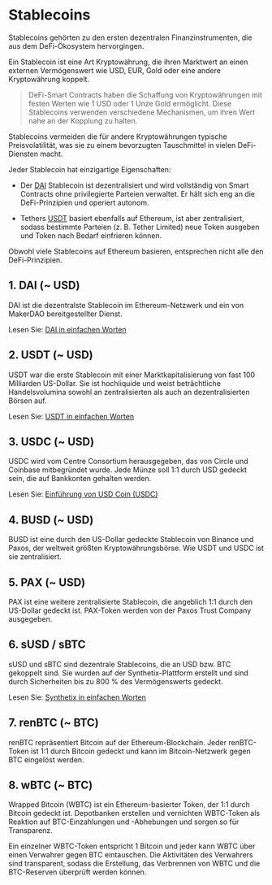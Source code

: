 # Stablecoins

Stablecoins gehörten zu den ersten dezentralen Finanzinstrumenten, die aus dem DeFi-Ökosystem hervorgingen.

Ein Stablecoin ist eine Art Kryptowährung, die ihren Marktwert an einen externen Vermögenswert wie USD, EUR, Gold oder eine andere Kryptowährung koppelt.

> DeFi-Smart Contracts haben die Schaffung von Kryptowährungen mit festen Werten wie 1 USD oder 1 Unze Gold ermöglicht. Diese Stablecoins verwenden verschiedene Mechanismen, um ihren Wert nahe an der Kopplung zu halten.

Stablecoins vermeiden die für andere Kryptowährungen typische Preisvolatilität, was sie zu einem bevorzugten Tauschmittel in vielen DeFi-Diensten macht.

Jeder Stablecoin hat einzigartige Eigenschaften:

- Der [DAI](../../token_guides/de/makerdao.md) Stablecoin ist dezentralisiert und wird vollständig von Smart Contracts ohne privilegierte Parteien verwaltet. Er hält sich eng an die DeFi-Prinzipien und operiert autonom.

- Tethers [USDT](../../token_guides/de/tether.md) basiert ebenfalls auf Ethereum, ist aber zentralisiert, sodass bestimmte Parteien (z. B. Tether Limited) neue Token ausgeben und Token nach Bedarf einfrieren können.

Obwohl viele Stablecoins auf Ethereum basieren, entsprechen nicht alle den DeFi-Prinzipien.

## 1. DAI (~ USD)

DAI ist die dezentralste Stablecoin im Ethereum-Netzwerk und ein von MakerDAO bereitgestellter Dienst.

Lesen Sie: [DAI in einfachen Worten](../../token_guides/de/makerdao.md)

## 2. USDT (~ USD)

USDT war die erste Stablecoin mit einer Marktkapitalisierung von fast 100 Milliarden US-Dollar. Sie ist hochliquide und weist beträchtliche Handelsvolumina sowohl an zentralisierten als auch an dezentralisierten Börsen auf.

Lesen Sie: [USDT in einfachen Worten](../../token_guides/de/tether.md)

## 3. USDC (~ USD)

USDC wird vom Centre Consortium herausgegeben, das von Circle und Coinbase mitbegründet wurde. Jede Münze soll 1:1 durch USD gedeckt sein, die auf Bankkonten gehalten werden.

Lesen Sie: [Einführung von USD Coin (USDC)](https://www.centre.io/usdc)

## 4. BUSD (~ USD)

BUSD ist eine durch den US-Dollar gedeckte Stablecoin von Binance und Paxos, der weltweit größten Kryptowährungsbörse. Wie USDT und USDC ist sie zentralisiert.

## 5. PAX (~ USD)

PAX ist eine weitere zentralisierte Stablecoin, die angeblich 1:1 durch den US-Dollar gedeckt ist. PAX-Token werden von der Paxos Trust Company ausgegeben.

## 6. sUSD / sBTC

sUSD und sBTC sind dezentrale Stablecoins, die an USD bzw. BTC gekoppelt sind. Sie wurden auf der Synthetix-Plattform erstellt und sind durch Sicherheiten bis zu 800 % des Vermögenswerts gedeckt.

Lesen Sie: [Synthetix in einfachen Worten](../../token_guides/de/synthetix.md)

## 7. renBTC (~ BTC)

renBTC repräsentiert Bitcoin auf der Ethereum-Blockchain. Jeder renBTC-Token ist 1:1 durch Bitcoin gedeckt und kann im Bitcoin-Netzwerk gegen BTC eingelöst werden.

## 8. wBTC (~ BTC)

Wrapped Bitcoin (WBTC) ist ein Ethereum-basierter Token, der 1:1 durch Bitcoin gedeckt ist. Depotbanken erstellen und vernichten WBTC-Token als Reaktion auf BTC-Einzahlungen und -Abhebungen und sorgen so für Transparenz.

Ein einzelner WBTC-Token entspricht 1 Bitcoin und jeder kann WBTC über einen Verwahrer gegen BTC eintauschen. Die Aktivitäten des Verwahrers sind transparent, sodass die Erstellung, das Verbrennen von WBTC und die BTC-Reserven überprüft werden können.